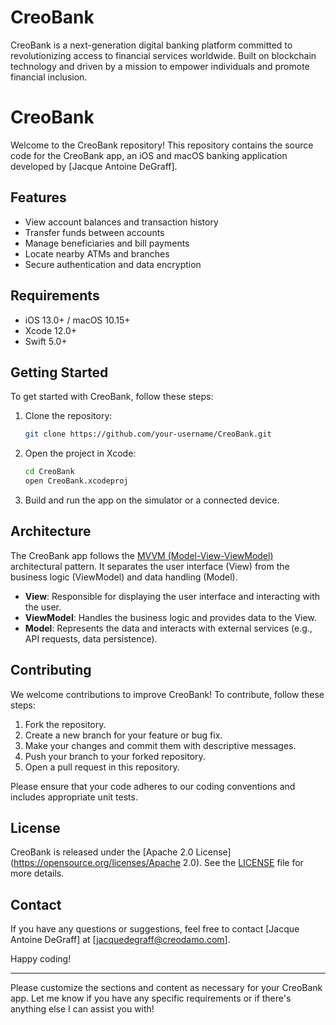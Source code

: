 # CreoBank
CreoBank is a next-generation digital banking platform committed to revolutionizing access to financial services worldwide. Built on blockchain technology and driven by a mission to empower individuals and promote financial inclusion.
# CreoBank

Welcome to the CreoBank repository! This repository contains the source code for the CreoBank app, an iOS and macOS banking application developed by [Jacque Antoine DeGraff].

## Features

- View account balances and transaction history
- Transfer funds between accounts
- Manage beneficiaries and bill payments
- Locate nearby ATMs and branches
- Secure authentication and data encryption

## Requirements

- iOS 13.0+ / macOS 10.15+
- Xcode 12.0+
- Swift 5.0+

## Getting Started

To get started with CreoBank, follow these steps:

1. Clone the repository:

   ```bash
   git clone https://github.com/your-username/CreoBank.git
   ```

2. Open the project in Xcode:

   ```bash
   cd CreoBank
   open CreoBank.xcodeproj
   ```

3. Build and run the app on the simulator or a connected device.

## Architecture

The CreoBank app follows the [MVVM (Model-View-ViewModel)](https://en.wikipedia.org/wiki/Model–view–viewmodel) architectural pattern. It separates the user interface (View) from the business logic (ViewModel) and data handling (Model).

- **View**: Responsible for displaying the user interface and interacting with the user.
- **ViewModel**: Handles the business logic and provides data to the View.
- **Model**: Represents the data and interacts with external services (e.g., API requests, data persistence).

## Contributing

We welcome contributions to improve CreoBank! To contribute, follow these steps:

1. Fork the repository.
2. Create a new branch for your feature or bug fix.
3. Make your changes and commit them with descriptive messages.
4. Push your branch to your forked repository.
5. Open a pull request in this repository.

Please ensure that your code adheres to our coding conventions and includes appropriate unit tests.

## License

CreoBank is released under the [Apache 2.0 License](https://opensource.org/licenses/Apache 2.0). See the [LICENSE](LICENSE) file for more details.

## Contact

If you have any questions or suggestions, feel free to contact [Jacque Antoine DeGraff] at [jacquedegraff@creodamo.com].

Happy coding!

---

Please customize the sections and content as necessary for your CreoBank app. Let me know if you have any specific requirements or if there's anything else I can assist you with!
